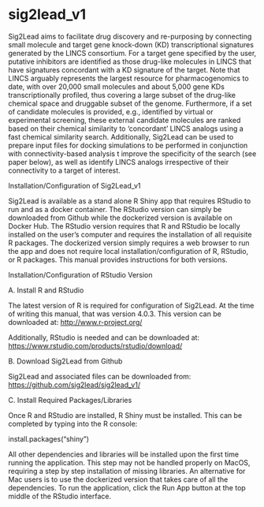 # sig2lead_v1
Sig2Lead aims to facilitate drug discovery and re-purposing by connecting small molecule and target gene knock-down (KD) transcriptional signatures generated by the LINCS consortium. For a target gene specified by the user, putative inhibitors are identified as those drug-like molecules in LINCS that have signatures concordant with a KD signature of the target. Note that LINCS arguably represents the largest resource for pharmacogenomics to date, with over 20,000 small molecules and about 5,000 gene KDs transcriptionally profiled, thus covering a large subset of the drug-like chemical space and druggable subset of the genome.  Furthermore, if a set of candidate molecules is provided, e.g., identified by virtual or experimental screening, these external candidate molecules are ranked based on their chemical similarity to ‘concordant’ LINCS analogs using a fast chemical similarity search. Additionally, Sig2Lead can be used to prepare input files for docking simulations to be performed in conjunction with connectivity-based analysis t improve the specificity of the search (see paper below), as well as identify LINCS analogs irrespective of their connectivity to a target of interest.

Installation/Configuration of Sig2Lead_v1

Sig2Lead is available as a stand alone R Shiny app that requires RStudio to run and as a docker container.  The RStudio version can simply be downloaded from Github while the dockerized version is available on Docker Hub.  The RStudio version requires that R and RStudio be locally installed on the user’s computer and requires the installation of all requisite R packages.  The dockerized version simply requires a web browser to run the app and does not require local installation/configuration of R, RStudio, or R packages.  This manual provides instructions for both versions.  

Installation/Configuration of RStudio Version

A.  Install R and RStudio

The latest version of R is required for configuration of Sig2Lead. At the time of writing this manual, that was version 4.0.3. This version can be downloaded at:
	http://www.r-project.org/

Additionally, RStudio is needed and can be downloaded at:
	https://www.rstudio.com/products/rstudio/download/

B.  Download Sig2Lead from Github

Sig2Lead and associated files can be downloaded from:
https://github.com/sig2lead/sig2lead_v1/

C.  Install Required Packages/Libraries

Once R and RStudio are installed, R Shiny must be installed. This can be completed by typing into the R console:

install.packages(“shiny”)

All other dependencies and libraries will be installed upon the first time running the application.
        This step may not be handled properly on MacOS, requiring a step by step installation of missing libraries. An alternative for Mac users is to use the dockerized version that takes care of all the dependencies.
        To run the application, click the Run App button at the top middle of the RStudio interface.
